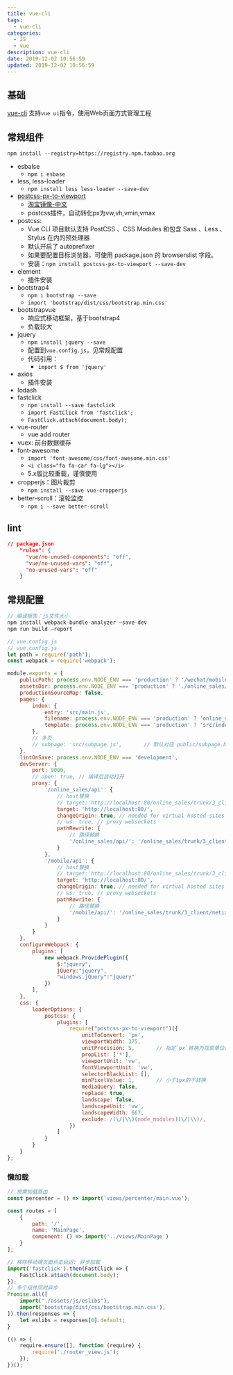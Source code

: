 ```yaml
---
title: vue-cli
tags: 
  - vue-cli
categories: 
  - JS
  - vue
description: vue-cli
date: 2019-12-02 10:56:59
updated: 2019-12-02 10:56:59
---
```


## 基础

[vue-cli](https://cli.vuejs.org/zh/)
支持`vue ui`指令，使用Web页面方式管理工程

## 常规组件

`npm install --registry=https://registry.npm.taobao.org`

+ esbalse
  + `npm i esbase`
+ less, less-loader
  + `npm install less less-loader --save-dev`
+ [postcss-px-to-viewport](https://www.npmjs.com/package/postcss-px-to-viewport)
  + [淘宝镜像-中文](https://npm.taobao.org/package/postcss-px-to-viewport)
  + postcss插件，自动转化px为vw,vh,vmin,vmax
+ postcss:
  + Vue CLI 项目默认支持 PostCSS 、CSS Modules 和包含 Sass 、Less 、Stylus 在内的预处理器
  + 默认开启了 autoprefixer
  + 如果要配置目标浏览器，可使用 package.json 的 browserslist 字段。
  + 安装：`npm install postcss-px-to-viewport --save-dev`
+ element
  + 插件安装
+ bootstrap4
  + `npm i bootstrap --save`
  + `import 'bootstrap/dist/css/bootstrap.min.css'`
+ bootstrapvue
  + 响应式移动框架，基于bootstrap4
  + 负载较大
+ jquery
  + `npm install jquery --save`
  + 配置到`vue.config.js`，见常规配置
  + 代码引用：
    + `import $ from 'jquery'`
+ axios
  + 插件安装
+ lodash
+ fastclick
  + `npm install --save fastclick`
  + `import FastClick from 'fastclick';`
  + `FastClick.attach(document.body);`
+ vue-router
  + vue add router
+ vuex: 前台数据缓存
+ font-awesome
  + `import 'font-awesome/css/font-awesome.min.css'`
  + `<i class="fa fa-car fa-lg"></i>`
  + 5.x版比较重载，谨慎使用
+ cropperjs：图片裁剪
  + `npm install --save vue-cropperjs`
+ better-scroll：滚轮监控
  + `npm i --save better-scroll`

## lint

```json
// package.json
    "rules": {
      "vue/no-unused-components": "off",
      "vue/no-unused-vars": "off",
      "no-unused-vars": "off"
    }
```

## 常规配置

```js
// 编译报告：js文件大小
npm install webpack-bundle-analyzer –save-dev
npm run build –report
```

```js
// vue.config.js
// vue.config.js
let path = require('path');
const webpack = require('webpack');

module.exports = {
    publicPath: process.env.NODE_ENV === 'production' ? '/wechat/mobile/' : '',
    assetsDir: process.env.NODE_ENV === 'production' ? './online_sales/' : '',
    productionSourceMap: false,
    pages: {
        index: {
            entry: 'src/main.js',
            filename: process.env.NODE_ENV === 'production' ? 'online_sales.html' : 'index.html',
            template: process.env.NODE_ENV === 'production' ? 'src/index_build.html' : 'src/index_dev.html'
        },
        // 多页
        // subpage: 'src/subpage.js',       // 默认对应 public/subpage.html
    },
    lintOnSave: process.env.NODE_ENV === 'development',
    devServer: {
        port: 9000,
        // open: true, // 编译后自动打开
        proxy: {
            '/online_sales/api': {
                // host替换
                // target:'http://localhost:80/online_sales/trunk/3_client/netizen/mall/src/test',
                target: 'http://localhost:80/',
                changeOrigin: true, // needed for virtual hosted sites
                // ws: true, // proxy websockets
                pathRewrite: {
                    // 路径替换
                    '/online_sales/api/': '/online_sales/trunk/3_client/netizen/mall/src/test/api/',
                }
            },
            '/mobile/api': {
                // host替换
                // target:'http://localhost:80/online_sales/trunk/3_client/netizen/mall/src/test',
                target: 'http://localhost:80/',
                changeOrigin: true, // needed for virtual hosted sites
                // ws: true, // proxy websockets
                pathRewrite: {
                    // 路径替换
                    '/mobile/api/': '/online_sales/trunk/3_client/netizen/mall/src/test/api/',
                }
            }
        }
    },
    configureWebpack: {
        plugins: [
            new webpack.ProvidePlugin({
                $:"jquery",
                jQuery:"jquery",
                "windows.jQuery":"jquery"
            })
        ],
    },
    css: {
        loaderOptions: {
            postcss: {
                plugins: [
                    require("postcss-px-to-viewport")({
                        unitToConvert: 'px',
                        viewportWidth: 375,
                        unitPrecision: 5,       // 指定`px`转换为视窗单位值的小数位数
                        propList: ['*'],
                        viewportUnit: 'vw',
                        fontViewportUnit: 'vw',
                        selectorBlackList: [],
                        minPixelValue: 1,       // 小于1px的不转换
                        mediaQuery: false,
                        replace: true,
                        landscape: false,
                        landscapeUnit: 'vw',
                        landscapeWidth: 667,
                        exclude: /(\/|\\)(node_modules)(\/|\\)/,
                    })
                ]
            }
        }
    }
};
```

### 懒加载

```js
// 按需加载路由
const percenter = () => import('views/percenter/main.vue');

const routes = [
    {
        path: '/',
        name: 'MainPage',
        component: () => import('../views/MainPage')
    }
];

// 移除移动端页面点击延迟: 异步加载
import('fastclick').then(FastClick => {
    FastClick.attach(document.body);
});
// 多个组件同时异步
Promise.all([
    import("./assets/js/eslibs"),
    import('bootstrap/dist/css/bootstrap.min.css'),
]).then(responses => {
    let eslibs = responses[0].default;
}

(() => {
    require.ensure([], function (require) {
        require('./router_view.js');
    });
})();
```
